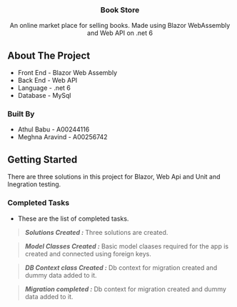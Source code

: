 
<h3 align="center">Book Store</h3>

  <p align="center">
    An online market place for selling books. Made using Blazor WebAssembly and Web API on .net 6
  
  </p>
</div>







<!-- ABOUT THE PROJECT -->
## About The Project



- Front End - Blazor Web Assembly
- Back End - Web API
- Language - .net 6
- Database - MySql





### Built By

* Athul Babu  - A00244116
* Meghna Aravind - A00256742






<!-- GETTING STARTED -->
## Getting Started

There are three solutions in this project for Blazor, Web Api and Unit and Inegration testing.

### Completed Tasks


* These are the list of completed tasks.
> **_Solutions Created :_**  Three solutions are created.

> **_Model Classes Created :_**  Basic model claases required for the app is created and connected using foreign keys.

> **_DB Context class Created :_**  Db context for migration created and dummy data added to it.

> **_Migration completed :_**  Db context for migration created and dummy data added to it.

 
